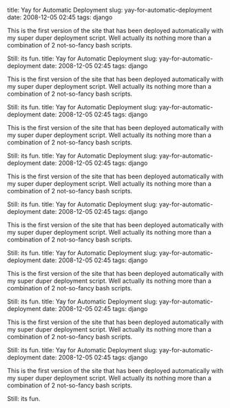 title: Yay for Automatic Deployment
slug: yay-for-automatic-deployment
date: 2008-12-05 02:45
tags: django

This is the first version of the site that has been deployed automatically with my super duper deployment script. Well actually its nothing more than a combination of 2 not-so-fancy bash scripts.

Still: its fun.
title: Yay for Automatic Deployment
slug: yay-for-automatic-deployment
date: 2008-12-05 02:45
tags: django

This is the first version of the site that has been deployed automatically with my super duper deployment script. Well actually its nothing more than a combination of 2 not-so-fancy bash scripts.

Still: its fun.
title: Yay for Automatic Deployment
slug: yay-for-automatic-deployment
date: 2008-12-05 02:45
tags: django

This is the first version of the site that has been deployed automatically with my super duper deployment script. Well actually its nothing more than a combination of 2 not-so-fancy bash scripts.

Still: its fun.
title: Yay for Automatic Deployment
slug: yay-for-automatic-deployment
date: 2008-12-05 02:45
tags: django

This is the first version of the site that has been deployed automatically with my super duper deployment script. Well actually its nothing more than a combination of 2 not-so-fancy bash scripts.

Still: its fun.
title: Yay for Automatic Deployment
slug: yay-for-automatic-deployment
date: 2008-12-05 02:45
tags: django

This is the first version of the site that has been deployed automatically with my super duper deployment script. Well actually its nothing more than a combination of 2 not-so-fancy bash scripts.

Still: its fun.
title: Yay for Automatic Deployment
slug: yay-for-automatic-deployment
date: 2008-12-05 02:45
tags: django

This is the first version of the site that has been deployed automatically with my super duper deployment script. Well actually its nothing more than a combination of 2 not-so-fancy bash scripts.

Still: its fun.
title: Yay for Automatic Deployment
slug: yay-for-automatic-deployment
date: 2008-12-05 02:45
tags: django

This is the first version of the site that has been deployed automatically with my super duper deployment script. Well actually its nothing more than a combination of 2 not-so-fancy bash scripts.

Still: its fun.
title: Yay for Automatic Deployment
slug: yay-for-automatic-deployment
date: 2008-12-05 02:45
tags: django

This is the first version of the site that has been deployed automatically with my super duper deployment script. Well actually its nothing more than a combination of 2 not-so-fancy bash scripts.

Still: its fun.
